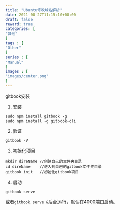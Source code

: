 ```yaml
---
title: "Ubuntu修改域名解析"
date: 2021-08-27T11:15:10+08:00
draft: false
reward: true
categories: [
"其他"
]
tags : [
"Other"
]
series : [
"Manual"
]
images : [
"images/center.png"
]
---
```


gitbook安装

1. 安装

```shell
sudo npm install gitbook -g
sudo npm install -g gitbook-cli
```

2. 验证

```shell
gitbook -V
```

3. 初始化项目

```shell
mkdir direName //创建自己的文件夹目录
cd direName    //进入到自己的gitbook文件夹目录
gitbook init   //初始化gitbook项目
```

4. 启动

```shell
gitbook serve
```

或者`gitbook serve &`后台运行，默认在4000端口启动。

